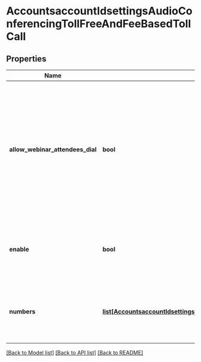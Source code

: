 # AccountsaccountIdsettingsAudioConferencingTollFreeAndFeeBasedTollCall

## Properties
Name | Type | Description | Notes
------------ | ------------- | ------------- | -------------
**allow_webinar_attendees_dial** | **bool** | Whether webinar attendees can dial in through the account&#x27;s **Toll-free and Fee-based Toll Call** phone numbers. This feature is only available with version 5.2.2 or later. | [optional] 
**enable** | **bool** | Whether the account has the [**Toll-free and Fee-based Toll Call**](https://support.zoom.us/hc/en-us/articles/360060950711-Enabling-Toll-free-and-Fee-based-Toll-Call#h_01F51680NJ7YHZDXGJNSKDGM2P) setting enabled. | [optional] 
**numbers** | [**list[AccountsaccountIdsettingsAudioConferencingTollFreeAndFeeBasedTollCallNumbers]**](AccountsaccountIdsettingsAudioConferencingTollFreeAndFeeBasedTollCallNumbers.md) | The account&#x27;s **Toll-free and Fee-based Toll Call** phone number information. | [optional] 

[[Back to Model list]](../README.md#documentation-for-models) [[Back to API list]](../README.md#documentation-for-api-endpoints) [[Back to README]](../README.md)

